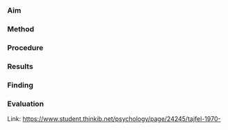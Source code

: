 ### Aim

### Method

### Procedure 

### Results 

### Finding 

### Evaluation 

Link: https://www.student.thinkib.net/psychology/page/24245/tajfel-1970-
